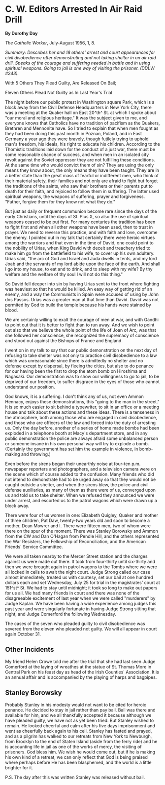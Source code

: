 C. W. Editors Arrested In Air Raid Drill
========================================

**By Dorothy Day**

*The Catholic Worker*, July-August 1956, 1, 8.

*Summary: Describes her and 18 others' arrest and court appearances for
civil disobedience after demonstrating and not taking shelter in an air
raid drill. Speaks of the courage and suffering needed in battle and in
using spiritual weapons. Going to jail is one way of visiting the
prisoner. (DDLW \#243).*

With 5 Others They Plead Guilty, Are Released On Bail;

Eleven Others Plead Not Guilty as In Last Year's Trial

The night before our public protest in Washington square Park, which is
a block away from the Civil Defense Headquarters in New York City, there
was a meeting at the Quaker hall on East 20^th^ St. at which I spoke
about "our moral and religious heritage." It was the subject given to
me, and everyone knows that Catholics have no tradition of pacifism as
the Quakers, Brethren and Mennonite have. So I tried to explain that
when men fought as they had been doing this past month in Poznan,
Poland, and in East Germany a year ago they were bravely, though
futilely trying to uphold man's freedom, his ideals, his right to
educate his children. According to the Thomistic traditions laid down
for the conduct of a just war, there must be some reasonable chance of
success, and when men in an isolated city revolt against the Soviet
oppressor they are not fulfilling these conditions. At the same time who
would convict them of sin? They are using the only means they know
about, the only means they have been taught. They are in a better state
than the great mass of fearful or indifferent men, who think of their
material safety, their families and not only are afraid to fight but
forget the traditions of the saints, who saw their brothers or their
parents put to death for their faith, and rejoiced to follow them in
suffering. The latter used spiritual weapons, the weapons of suffering,
prayer and forgiveness. "Father, forgive them for they know not what
they do."

But just as daily or frequent communion become rare since the days of
the early Christians, until the days of St. Pius X, so also the use of
spiritual weapons ceased to be put first. For many centuries the
tradition has been to fight first and when all other weapons have been
used, then to trust in prayer. We need to reverse this practice, and
with faith and love, overcome the enemy. I pointed out in my talk that
certainly there were heroic virtues among the warriors and that even in
the time of David, one could point to the nobility of Urias, when King
David with deceit and treachery tried to make him go from the
battlefield to his wife, to cover up his own adultery. Urias said, "the
arc of God and Israel and Juda dwells in tents, and my lord Joab and the
servants of my lord abide upon the face of the earth. And shall I go
into my house, to eat and to drink, and to sleep with my wife? By thy
welfare and the welfare of thy soul I will not do this thing."

So David fell deeper into sin by having Urias sent to the front where
fighting was heaviest so that he would be killed. An easy way of getting
rid of an enemy, and a way the Communists in Spain were accused of using
by John dos Passos. Urias was a greater man at that time than David.
David was not permited by God to build the temple because his hands were
stained by blood.

We are certainly willing to exalt the courage of men at war, and with
Gandhi to point out that it is better to fight than to run away. And we
wish to point out also that we believe the whole point of the life of
Joan of Arc, was that she followed her conscience, she recognized the
supremacy of conscience and stood out against the Bishops of France and
England.

I went on in my talk to say that our public demonstration on the next
day of refusing to take shelter was not only to practice civil
disobedience to a law which was unreasonable since there is admittedly
no shelter and no defense except by dispersal, by fleeing the cities,
but also to do penance for our having been the first to drop the atom
bomb on Hiroshima and Nagasaki. Our demonstration was to show our
willingness to go to jail, to be deprived of our freedom, to suffer
disgrace in the eyes of those who cannot understand our position.

God knows, it is a suffering. I don't think any of us, not even Ammon
Hennacy, enjoys these demonstrations, this "going to the man in the
street." It is so much easier to sit behind a typewriter, to sit in an
office or a meeting house and talk about these actions and these ideas.
There is a tenseness in the atmosphere, both among those who are engaged
in civil disobedience, and those who are officers of the law and forced
into the duty of arresting us. Only the day before, another of a series
of home made bombs had been exploded in a telephone booth at Macy's
department store, and in any public demonstration the police are always
afraid some unbalanced person or someone insane in his own personal way
will try to explode a bomb. (Certainly the government has set him the
example in violence, in bomb-making and throwing.)

Even before the sirens began their unearthly noise at four-ten p.m.
newspaper reporters and photographers, and a television camera were on
the scene which of course added to the confusion. Many friends who did
not intend to demonstrate had to be urged away so that they would not be
caught outside a shelter, and when the sirens blew, the police and civil
defense auxiliaries, as many of them as there were of us, converged upon
us and told us to take shelter. When we refused they announced we were
under arrest, and escorted us to the patrol wagons which were drawn up a
block away.

There were four of us women in one: Elizabeth Quigley, Quaker and mother
of three children, Pat Daw, twenty-two years old and soon to become a
mother, Dean Mowrer and I. There were fifteen men, two of whom were
there on the spur of the moment. There was Stanley Borowsky and Ammon
from the CW and Dan O'Hagan from Pendle Hill, and the others represented
the War Resisters, the Fellowship of Reconciliation, and the American
Friends' Service Committee.

We were all taken nearby to the Mercer Street station and the charges
against us were made out there. It took from four-thirty until
six-thirty and then we were brought again in patrol wagons to the Tombs
where we were all locked in cells to await the night court. Judge Strong
called our case almost immediately, treated us with courtesy, set our
bail at one hundred dollars each and set Wednesday, July 25 for trial in
the magistrates' court at 151^st^ St. We had to stay until midnight; it
took so long to make out papers for us all. We had many friends in court
and there was none of the disagreeable excitement of last year when we
were called "murderers" by Judge Kaplan. We have been having a wide
experience among judges this past year and were singularly fortunate in
having Judge Strong sitting that night, and Judge Comerford the
following Wednesday.

The cases of the seven who pleaded guilty to civil disobedience was
severed from the eleven who pleaded not guilty. We will all appear in
court again October 31.

Other Incidents
---------------

My friend Helen Crowe told me after the trial that she had last seen
Judge Comerford at the laying of wreathes at the statue of St. Thomas
More in Central Park on his feast day as head of the Irish Counties'
Association. It is an annual affair and is accompanied by the playing of
harps and bagpipes.

Stanley Borowsky
----------------

Probably Stanley in his modesty would not want to be cited for heroic
penance. He decided to stay in jail rather than pay bail. Bail was there
and available for him, and we all thankfully accepted it because
although we have pleaded guilty, we have not as yet been tried. But
Stanley wished to remain. He looked cheerful and calm after his five
days imprisonment and went as cheerfully back again to his cell. Stanley
has fasted and prayed, and as a pilgrim has walked to our retreats from
New York to Newburgh, from Brooklyn to the end of Staten Island (aside
from the ferry ride) and he is accounting life in jail as one of the
works of mercy, the visiting of prisoners. God bless him. We wish he
would come out, but if he is making his own kind of a retreat, we can
only reflect that God is being praised where perhaps before He has been
blasphemed, and the world is a little brighter for it.

P.S. The day after this was written Stanley was released without bail.
